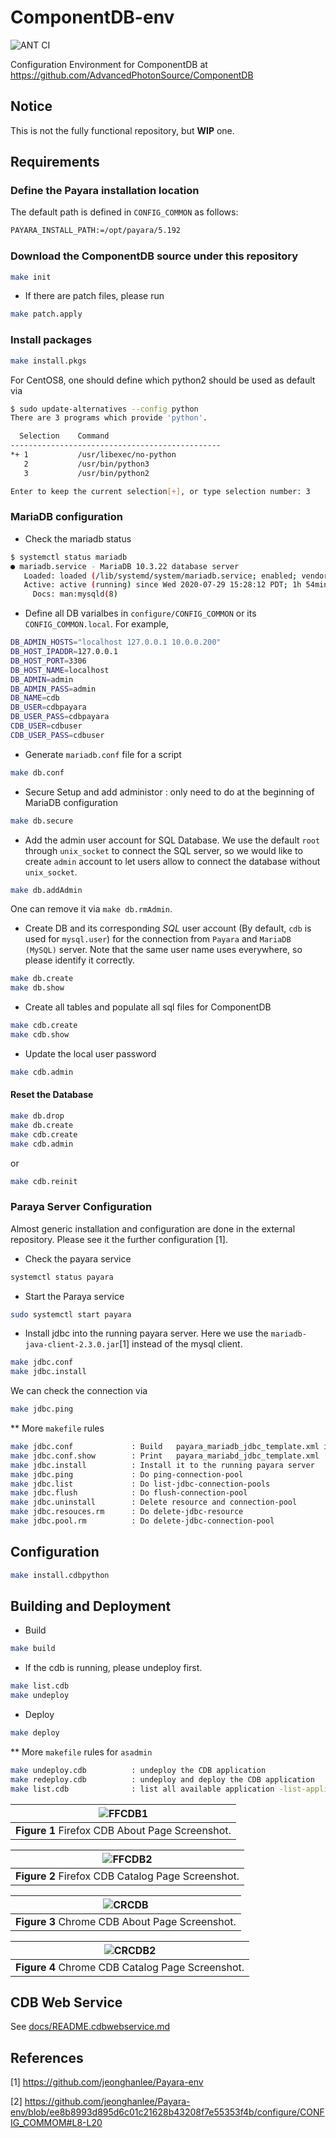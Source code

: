 # ComponentDB-env

![ANT CI](https://github.com/jeonghanlee/ComponentDB-env/workflows/ANT%20CI/badge.svg)

Configuration Environment for ComponentDB at <https://github.com/AdvancedPhotonSource/ComponentDB>

## Notice

This is not the fully functional repository, but **WIP** one.

## Requirements

### Define the Payara installation location

The default path is defined in `CONFIG_COMMON` as follows:

```bash
PAYARA_INSTALL_PATH:=/opt/payara/5.192
```

### Download the ComponentDB source under this repository

```bash
make init
```

* If there are patch files, please run

```bash
make patch.apply
```

### Install packages

```bash
make install.pkgs
```

For CentOS8, one should define which python2 should be used as default via

```bash
$ sudo update-alternatives --config python
There are 3 programs which provide 'python'.

  Selection    Command
-----------------------------------------------
*+ 1           /usr/libexec/no-python
   2           /usr/bin/python3
   3           /usr/bin/python2

Enter to keep the current selection[+], or type selection number: 3
```

### MariaDB configuration

* Check the mariadb status

```bash
$ systemctl status mariadb
● mariadb.service - MariaDB 10.3.22 database server
   Loaded: loaded (/lib/systemd/system/mariadb.service; enabled; vendor preset:
   Active: active (running) since Wed 2020-07-29 15:28:12 PDT; 1h 54min ago
     Docs: man:mysqld(8)
```

* Define all DB varialbes in `configure/CONFIG_COMMON` or its `CONFIG_COMMON.local`. For example,

```bash
DB_ADMIN_HOSTS="localhost 127.0.0.1 10.0.0.200"
DB_HOST_IPADDR=127.0.0.1
DB_HOST_PORT=3306
DB_HOST_NAME=localhost
DB_ADMIN=admin
DB_ADMIN_PASS=admin
DB_NAME=cdb
DB_USER=cdbpayara
DB_USER_PASS=cdbpayara
CDB_USER=cdbuser
CDB_USER_PASS=cdbuser
```

* Generate `mariadb.conf` file for a script

```bash
make db.conf
```

* Secure Setup and add administor : only need to do at the beginning of MariaDB configuration

```bash
make db.secure
```

* Add the admin user account for SQL Database. We use the default `root` through `unix_socket` to connect the SQL server, so we would like to create `admin` account to let users allow to connect the database without `unix_socket`.

```bash
make db.addAdmin
```

One can remove it via `make db.rmAdmin`.

* Create DB and its corresponding *SQL* user account (By default, `cdb` is used for `mysql.user`) for the connection from `Payara` and `MariaDB (MySQL)` server. Note that the same user name uses everywhere, so please identify it correctly.

```bash
make db.create
make db.show
```

* Create all tables and populate all sql files for ComponentDB

```bash
make cdb.create
make cdb.show
```

* Update the local user password

```bash
make cdb.admin
```

#### Reset the Database

```bash
make db.drop
make db.create
make cdb.create
make cdb.admin
```

or

```bash
make cdb.reinit
```

### Paraya Server Configuration

Almost generic installation and configuration are done in the external repository. Please see it the further configuration [1].

* Check the payara service

```bash
systemctl status payara
```

* Start the Paraya service

```bash
sudo systemctl start payara
```

* Install jdbc into the running payara server.
Here we use the `mariadb-java-client-2.3.0.jar`[1] instead of the mysql client.

```bash
make jdbc.conf
make jdbc.install
```

We can check the connection via

```bash
make jdbc.ping
```

** More `makefile` rules

```bash
make jdbc.conf             : Build   payara_mariadb_jdbc_template.xml in SITE_TEMPLATE_PATH
make jdbc.conf.show        : Print   payara_mariabd_jdbc_template.xml
make jdbc.install          : Install it to the running payara server
make jdbc.ping             : Do ping-connection-pool
make jdbc.list             : Do list-jdbc-connection-pools
make jdbc.flush            : Do flush-connection-pool
make jdbc.uninstall        : Delete resource and connection-pool
make jdbc.resouces.rm      : Do delete-jdbc-resource
make jdbc.pool.rm          : Do delete-jdbc-connection-pool
```

## Configuration

```bash
make install.cdbpython

```

## Building and Deployment

* Build

```bash
make build
```

* If the cdb is running, please undeploy first.

```bash
make list.cdb  
make undeploy
```

* Deploy

```bash
make deploy
```

** More `makefile` rules for `asadmin`

```bash
make undeploy.cdb          : undeploy the CDB application
make redeploy.cdb          : undeploy and deploy the CDB application
make list.cdb              : list all available application -list-application
```

|![FFCDB1](docs/ff_cdb_about.png)|
| :---: |
|**Figure 1** Firefox CDB About Page Screenshot.|

|![FFCDB2](docs/ff_cdb_catalog.png)|
| :---: |
|**Figure 2** Firefox CDB Catalog Page Screenshot.|

|![CRCDB](docs/chrome_cdb_about.png)|
| :---: |
|**Figure 3** Chrome CDB About Page Screenshot.|

|![CRCDB2](docs/chrome_cdb_catalog.png)|
| :---: |
|**Figure 4** Chrome CDB Catalog Page Screenshot.|

## CDB Web Service

See [docs/README.cdbwebservice.md](docs/README.cdbwebservice.md)

## References

[1] <https://github.com/jeonghanlee/Payara-env>

[2] <https://github.com/jeonghanlee/Payara-env/blob/ee8b8993d895d6c01c21628b43208f7e55353f4b/configure/CONFIG_COMMOM#L8-L20>
